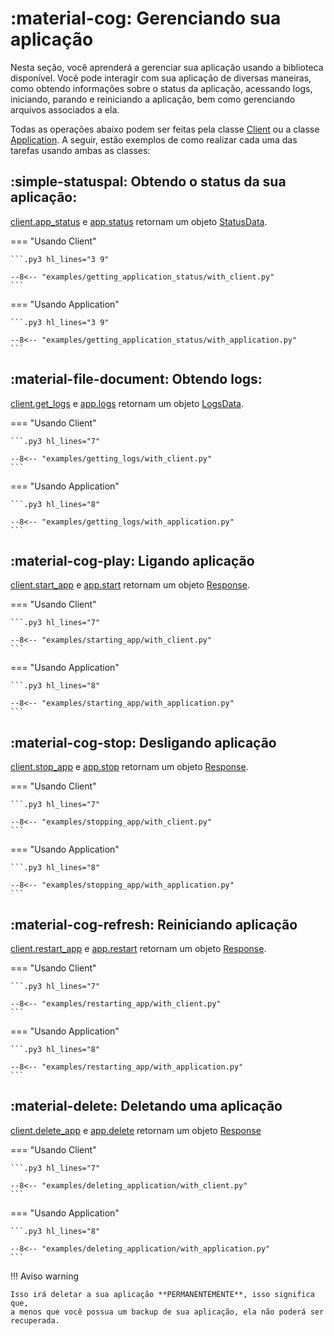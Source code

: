 [Client]: client.md

[Application]: application.md

[StatisticsData]: ../../../api_reference/data_classes/StatisticsData/

[StatusData]: ../../../api_reference/data_classes/StatusData/

[LogsData]: ../../../api_reference/data_classes/LogsData/

[Response]: ../../../api_reference/Response/

[client.app_status]: ../../../api_reference/Client/#client.Client.app_status

[app.status]: ../../../api_reference/Application/#app.Application.status

[client.get_logs]: ../../../api_reference/Client/#client.Client.get_logs

[app.logs]: ../../../api_reference/Application/#app.Application.logs

[app.status]: ../../../api_reference/Application/#app.Application.status

[app.start]: ../../../api_reference/Application/#app.Application.start

[app.delete]: ../../../api_reference/Application/#app.Application.delete

[client.start_app]: ../../../api_reference/Client/#client.Client.start_app

[app.stop]: ../../../api_reference/Application/#app.Application.stop

[client.stop_app]: ../../../api_reference/Client/#client.Client.stop_app

[app.restart]: ../../../api_reference/Application/#app.Application.restart

[client.restart_app]: ../../../api_reference/Client/#client.Client.restart_app

[client.delete_app]: ../../../api_reference/Client/#client.Client.delete_app

# :material-cog: Gerenciando sua aplicação

Nesta seção, você aprenderá a gerenciar sua aplicação usando a biblioteca
disponível. Você pode interagir com sua aplicação de diversas maneiras, como
obtendo informações sobre o status da aplicação, acessando logs, iniciando,
parando e reiniciando a aplicação, bem como gerenciando arquivos associados a
ela.

Todas as operações abaixo podem ser feitas pela classe [Client] ou a
classe [Application]. A seguir, estão exemplos de como realizar cada uma das
tarefas
usando ambas as classes:

## :simple-statuspal: Obtendo o status da sua aplicação:

[client.app_status] e [app.status] retornam um objeto [StatusData].

=== "Usando Client"

    ```.py3 hl_lines="3 9"

    --8<-- "examples/getting_application_status/with_client.py"
    ```

=== "Usando Application"

    ```.py3 hl_lines="3 9"

    --8<-- "examples/getting_application_status/with_application.py"
    ```

## :material-file-document: Obtendo logs:

[client.get_logs] e [app.logs] retornam um objeto [LogsData].

=== "Usando Client"

    ```.py3 hl_lines="7"

    --8<-- "examples/getting_logs/with_client.py"
    ```

=== "Usando Application"

    ```.py3 hl_lines="8"

    --8<-- "examples/getting_logs/with_application.py"
    ```

## :material-cog-play: Ligando aplicação

[client.start_app] e [app.start] retornam um objeto [Response].

=== "Usando Client"

    ```.py3 hl_lines="7"

    --8<-- "examples/starting_app/with_client.py"
    ```

=== "Usando Application"

    ```.py3 hl_lines="8"

    --8<-- "examples/starting_app/with_application.py"
    ```

## :material-cog-stop: Desligando aplicação

[client.stop_app] e [app.stop] retornam um objeto [Response].

=== "Usando Client"

    ```.py3 hl_lines="7"

    --8<-- "examples/stopping_app/with_client.py"
    ```

=== "Usando Application"

    ```.py3 hl_lines="8"

    --8<-- "examples/stopping_app/with_application.py"
    ```

## :material-cog-refresh: Reiniciando aplicação

[client.restart_app] e [app.restart] retornam um objeto [Response].

=== "Usando Client"

    ```.py3 hl_lines="7"

    --8<-- "examples/restarting_app/with_client.py"
    ```

=== "Usando Application"

    ```.py3 hl_lines="8"

    --8<-- "examples/restarting_app/with_application.py"
    ```

## :material-delete: Deletando uma aplicação

[client.delete_app] e [app.delete] retornam um objeto [Response]

=== "Usando Client"

    ```.py3 hl_lines="7"

    --8<-- "examples/deleting_application/with_client.py"
    ```

=== "Usando Application"

    ```.py3 hl_lines="8"

    --8<-- "examples/deleting_application/with_application.py"
    ```

!!! Aviso warning

    Isso irá deletar a sua aplicação **PERMANENTEMENTE**, isso significa que,
    a menos que você possua um backup de sua aplicação, ela não poderá ser
    recuperada.
